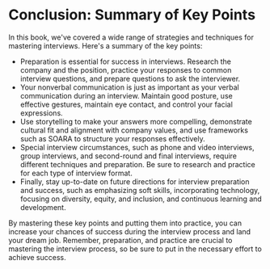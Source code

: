 Conclusion: Summary of Key Points
=================================

In this book, we've covered a wide range of strategies and techniques for mastering interviews. Here's a summary of the key points:

* Preparation is essential for success in interviews. Research the company and the position, practice your responses to common interview questions, and prepare questions to ask the interviewer.
* Your nonverbal communication is just as important as your verbal communication during an interview. Maintain good posture, use effective gestures, maintain eye contact, and control your facial expressions.
* Use storytelling to make your answers more compelling, demonstrate cultural fit and alignment with company values, and use frameworks such as SOARA to structure your responses effectively.
* Special interview circumstances, such as phone and video interviews, group interviews, and second-round and final interviews, require different techniques and preparation. Be sure to research and practice for each type of interview format.
* Finally, stay up-to-date on future directions for interview preparation and success, such as emphasizing soft skills, incorporating technology, focusing on diversity, equity, and inclusion, and continuous learning and development.

By mastering these key points and putting them into practice, you can increase your chances of success during the interview process and land your dream job. Remember, preparation, and practice are crucial to mastering the interview process, so be sure to put in the necessary effort to achieve success.
